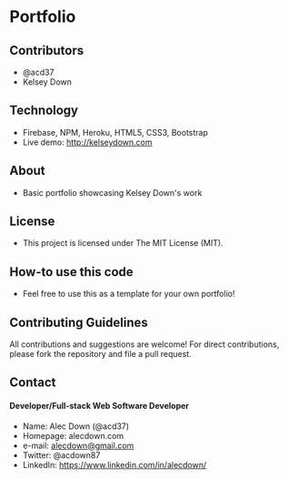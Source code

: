 # Portfolio

## Contributors
* @acd37
* Kelsey Down


## Technology
* Firebase, NPM, Heroku, HTML5, CSS3, Bootstrap
* Live demo: http://kelseydown.com

## About
*  Basic portfolio showcasing Kelsey Down's work


## License 
* This project is licensed under The MIT License (MIT).


## How-to use this code
* Feel free to use this as a template for your own portfolio!

## Contributing Guidelines
All contributions and suggestions are welcome!
For direct contributions, please fork the repository and file a pull request. 

## Contact
#### Developer/Full-stack Web Software Developer
* Name: Alec Down (@acd37)
* Homepage: alecdown.com
* e-mail: alecdown@gmail.com
* Twitter: @acdown87
* LinkedIn: https://www.linkedin.com/in/alecdown/
